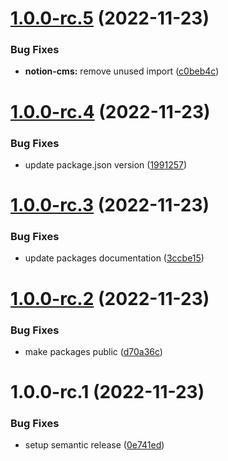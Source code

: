 # [1.0.0-rc.5](https://github.com/syneki/notion-cms/compare/notion-cms-v1.0.0-rc.4...notion-cms-v1.0.0-rc.5) (2022-11-23)


### Bug Fixes

* **notion-cms:** remove unused import ([c0beb4c](https://github.com/syneki/notion-cms/commit/c0beb4cc059361a4e304368801b5f05ad82faa02))

# [1.0.0-rc.4](https://github.com/syneki/notion-cms/compare/notion-cms-v1.0.0-rc.3...notion-cms-v1.0.0-rc.4) (2022-11-23)


### Bug Fixes

* update package.json version ([1991257](https://github.com/syneki/notion-cms/commit/1991257edf2b84388b931ebc03e62febc29d068f))

# [1.0.0-rc.3](https://github.com/syneki/notion-cms/compare/notion-cms-v1.0.0-rc.2...notion-cms-v1.0.0-rc.3) (2022-11-23)


### Bug Fixes

* update packages documentation ([3ccbe15](https://github.com/syneki/notion-cms/commit/3ccbe156112a32094638616a8955e33315bf19d9))

# [1.0.0-rc.2](https://github.com/syneki/notion-cms/compare/notion-cms-v1.0.0-rc.1...notion-cms-v1.0.0-rc.2) (2022-11-23)


### Bug Fixes

* make packages public ([d70a36c](https://github.com/syneki/notion-cms/commit/d70a36ca00b78046c924bfc6e75029e1f2b21150))

# 1.0.0-rc.1 (2022-11-23)


### Bug Fixes

* setup semantic release ([0e741ed](https://github.com/syneki/notion-cms/commit/0e741edac5dc01c9361882d407c986db0b1821fa))
